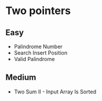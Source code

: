 # Two pointers

## Easy
- Palindrome Number
- Search Insert Position
- Valid Palindrome

## Medium
- Two Sum II - Input Array Is Sorted